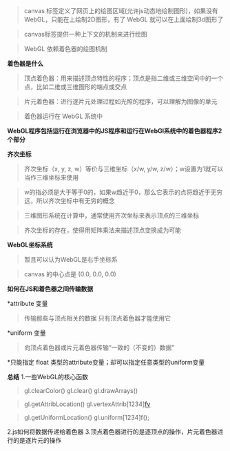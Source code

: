 > canvas 标签定义了网页上的绘图区域(允许js动态地绘制图形)，如果没有 WebGL，只能在<canvas>上绘制2D图形，有了 WebGL 就可以在上面绘制3d图形了

> canvas标签提供一种上下文的机制来进行绘图

>WebGL 依赖着色器的绘图机制

**着色器是什么**
>   顶点着色器：用来描述顶点特性的程序；顶点是指二维或三维空间中的一个点，比如二维或三维图形的端点或交点

>   片元着色器：进行逐片元处理过程如光照的程序，可以理解为图像的单元

>   着色器运行在 WebGL 系统中

**WebGL程序包括运行在浏览器中的JS程序和运行在WebGl系统中的着色器程序2个部分**

**齐次坐标**
>   齐次坐标（x, y, z, w）等价与三维坐标（x/w, y/w, z/w）；w设置为1就可以当作三维坐标来使用

>   w的指必须是大于等于0的，如果w趋近于0，那么它表示的点将趋近于无穷远，所以齐次坐标中有无穷的概念

>   三维图形系统在计算中，通常使用齐次坐标来表示顶点的三维坐标

>   齐次坐标的存在，使得用矩阵乘法来描述顶点变换成为可能

**WebGL坐标系统**
>   暂且可以认为WebGL是右手坐标系

>   canvas 的中心点是 (0.0, 0.0, 0.0)

**如何在JS和着色器之间传输数据**

*attribute 变量
>   传输那些与顶点相关的数据
>   只有顶点着色器才能使用它

*uniform 变量
>   向顶点着色器或片元着色器传输“一致的（不变的）数据”

*只能指定 float 类型的attribute变量；却可以指定任意类型的uniform变量

**总结**
1.一些WebGL的核心函数
> gl.clearColor()
> gl.clear()
> gl.drawArrays()

>gl.getAttribLocation()
>gl.vertexAttrib[1234][fv]()

>gl.getUniformLocation()
>gl.uniform[1234]f();

2.js如何将数据传递给着色器
3.顶点着色器进行的是逐顶点的操作，片元着色器进行的是逐片元的操作

